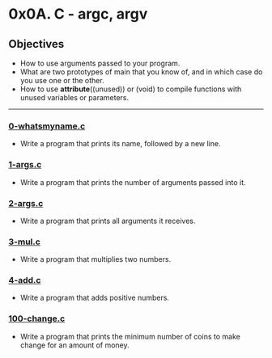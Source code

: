 # 0x0A. C - argc, argv

## Objectives
* How to use arguments passed to your program.
* What are two prototypes of main that you know of, and in which case do you use one or the other.
* How to use __attribute__((unused)) or (void) to compile functions with unused variables or parameters.

---

### [0-whatsmyname.c](./0-whatsmyname.c)
* Write a program that prints its name, followed by a new line.

### [1-args.c](./1-args.c)
* Write a program that prints the number of arguments passed into it.

### [2-args.c](./2-args.c)
* Write a program that prints all arguments it receives.

### [3-mul.c](./3-mul.c)
* Write a program that multiplies two numbers.

### [4-add.c](./4-add.c)
* Write a program that adds positive numbers.

### [100-change.c](./100-change.c)
* Write a program that prints the minimum number of coins to make change for an amount of money.
